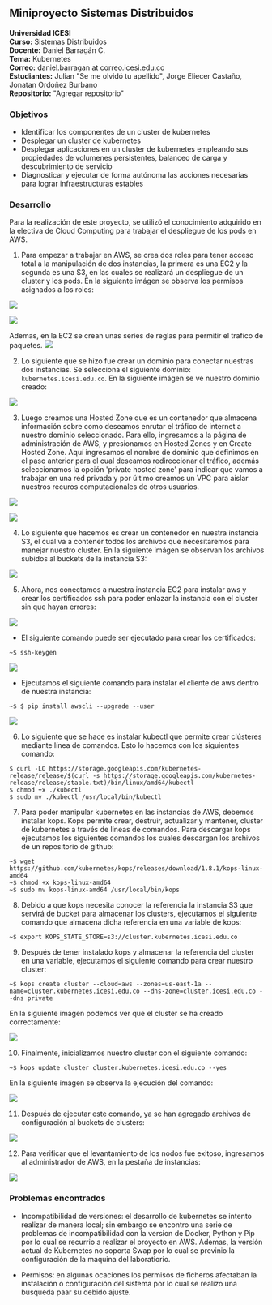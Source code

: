 ## Miniproyecto Sistemas Distribuidos

**Universidad ICESI**  
**Curso:** Sistemas Distribuidos  
**Docente:** Daniel Barragán C.  
**Tema:**  Kubernetes  
**Correo:** daniel.barragan at correo.icesi.edu.co  
**Estudiantes:** Julian "Se me olvidó tu apellido", Jorge Eliecer Castaño, Jonatan Ordoñez Burbano  
**Repositorio:** "Agregar repositorio"

### Objetivos
* Identificar los componentes de un cluster de kubernetes
* Desplegar un cluster de kubernetes
* Desplegar aplicaciones en un cluster de kubernetes empleando sus propiedades
de volumenes persistentes, balanceo de carga y descubrimiento de servicio
* Diagnosticar y ejecutar de forma autónoma las acciones necesarias para lograr infraestructuras estables

### Desarrollo
Para la realización de este proyecto, se utilizó el conocimiento adquirido en la electiva de Cloud Computing para trabajar el despliegue de los pods en AWS.

1. Para empezar a trabajar en AWS, se crea dos roles para tener acceso total a la manipulación de dos instancias, la primera es una EC2 y la segunda es una S3, en las cuales se realizará un despliegue de un cluster y los pods. En la siguiente imágen se observa los permisos asignados a los roles:

![](imgs/kubernetes-role-user.PNG)

![](imgs/kubernetes-role-ec2.PNG)

Ademas, en la EC2 se crean unas series de reglas para permitir el trafico de paquetes. 
![](imgs/security-groups.PNG)

2. Lo siguiente que se hizo fue crear un dominio para conectar nuestras dos instancias. Se selecciona el siguiente dominio: ``kubernetes.icesi.edu.co``. En la siguiente imágen se ve nuestro dominio creado:

![](imgs/route.PNG)

3. Luego creamos una Hosted Zone que es un contenedor que almacena información sobre como deseamos enrutar el tráfico de internet a nuestro dominio seleccionado. Para ello, ingresamos a la página de administración de AWS, y presionamos en Hosted Zones y en Create Hosted Zone. Aquí ingresamos el nombre de dominio que definimos en el paso anterior para el cual deseamos redireccionar el tráfico, además seleccionamos la opción 'private hosted zone' para indicar que vamos a trabajar en una red privada y por último creamos un VPC para aislar nuestros recuros computacionales de otros usuarios.

![](imgs/route53.PNG)

![](imgs/vpc.PNG)

4. Lo siguiente que hacemos es crear un contenedor en nuestra instancia S3, el cual va a contener todos los archivos que necesitaremos para manejar nuestro cluster. En la siguiente imágen se observan los archivos subidos al buckets de la instancia S3:

![](imgs/s3.PNG)

5. Ahora, nos conectamos a nuestra instancia EC2 para instalar aws y crear los certificados ssh para poder enlazar la instancia con el cluster sin que hayan errores:

![](imgs/putty.PNG)

* El siguiente comando puede ser ejecutado para crear los certificados:

```
~$ ssh-keygen
```

![](imgs/key-gen.PNG)

* Ejecutamos el siguiente comando para instalar el cliente de aws dentro de nuestra instancia:

```
~$ $ pip install awscli --upgrade --user
```

![](imgs/install-aws.PNG)

6. Lo siguiente que se hace es instalar kubectl que permite crear clústeres mediante línea de comandos. Esto lo hacemos con los siguientes comando:

```
$ curl -LO https://storage.googleapis.com/kubernetes-release/release/$(curl -s https://storage.googleapis.com/kubernetes-release/release/stable.txt)/bin/linux/amd64/kubectl
$ chmod +x ./kubectl
$ sudo mv ./kubectl /usr/local/bin/kubectl
```

7. Para poder manipular kubernetes en las instancias de AWS, debemos instalar kops. Kops permite crear, destruir, actualizar y mantener, cluster de kubernetes a través de lineas de comandos. Para descargar kops ejecutamos los siguientes comandos los cuales descargan los archivos de un repositorio de github:

```
~$ wget https://github.com/kubernetes/kops/releases/download/1.8.1/kops-linux-amd64
~$ chmod +x kops-linux-amd64
~$ sudo mv kops-linux-amd64 /usr/local/bin/kops
```

8. Debido a que kops necesita conocer la referencia la instancia S3 que servirá de bucket para almacenar los clusters, ejecutamos el siguiente comando que almacena dicha referencia en una variable de kops:

```
~$ export KOPS_STATE_STORE=s3://cluster.kubernetes.icesi.edu.co
```

9. Después de tener instalado kops y almacenar la referencia del cluster en una variable, ejecutamos el siguiente comando para crear nuestro cluster:

```
~$ kops create cluster --cloud=aws --zones=us-east-1a --name=cluster.kubernetes.icesi.edu.co --dns-zone=cluster.icesi.edu.co --dns private
```
En la siguiente imágen podemos ver que el cluster se ha creado correctamente:

![](imgs/cluster.PNG)

10. Finalmente, inicializamos nuestro cluster con el siguiente comando:

```
~$ kops update cluster cluster.kubernetes.icesi.edu.co --yes
```

En la siguiente imágen se observa la ejecución del comando:

![](imgs/cluster-start.PNG)

11. Después de ejecutar este comando, ya se han agregado archivos de configuración al buckets de clusters:

![](imgs/s3-cluster.PNG)

12. Para verificar que el levantamiento de los nodos fue exitoso, ingresamos al administrador de AWS, en la pestaña de instancias:

![](imgs/nodes.PNG)


### Problemas encontrados

* Incompatibilidad de versiones: el desarrollo de kubernetes se intento realizar de manera local; sin embargo se encontro una serie de problemas de incompatibilidad con la version de Docker, Python y Pip por lo cual se recurrio a realizar el proyecto en AWS. Ademas, la versión actual de Kubernetes no soporta Swap por lo cual se previnio la configuración de la maquina del laboratiorio.

* Permisos: en algunas ocaciones los permisos de ficheros afectaban la instalación o configuración del sistema por lo cual se realizo una busqueda paar su debido ajuste.
